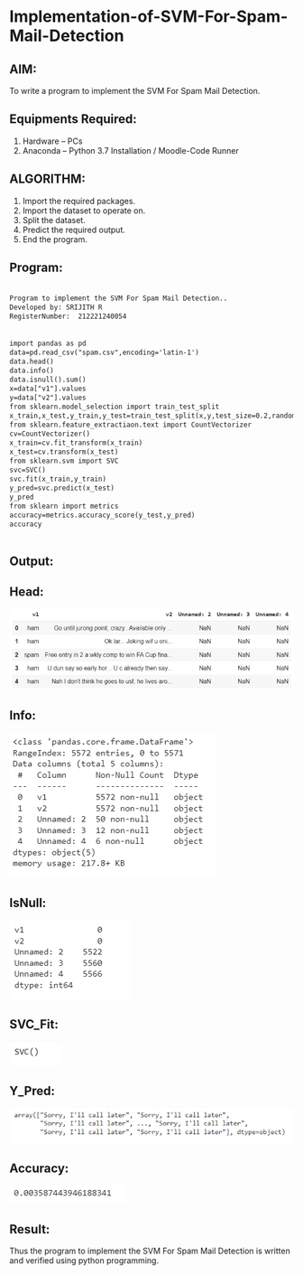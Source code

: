 # Implementation-of-SVM-For-Spam-Mail-Detection

## AIM:
To write a program to implement the SVM For Spam Mail Detection.

## Equipments Required:
1. Hardware – PCs
2. Anaconda – Python 3.7 Installation / Moodle-Code Runner

## ALGORITHM:
1. Import the required packages.
2. Import the dataset to operate on.
3. Split the dataset.
4. Predict the required output.
5. End the program.

## Program:
```

Program to implement the SVM For Spam Mail Detection..
Developed by: SRIJITH R
RegisterNumber:  212221240054


import pandas as pd
data=pd.read_csv("spam.csv",encoding='latin-1')
data.head()
data.info()
data.isnull().sum()
x=data["v1"].values
y=data["v2"].values
from sklearn.model_selection import train_test_split
x_train,x_test,y_train,y_test=train_test_split(x,y,test_size=0.2,random_state=0)
from sklearn.feature_extractiaon.text import CountVectorizer
cv=CountVectorizer()
x_train=cv.fit_transform(x_train)
x_test=cv.transform(x_test)
from sklearn.svm import SVC
svc=SVC()
svc.fit(x_train,y_train)
y_pred=svc.predict(x_test)
y_pred
from sklearn import metrics
accuracy=metrics.accuracy_score(y_test,y_pred)
accuracy


```

## Output:
## Head:
![SVM For Spam Mail Detection](./INFO.png)
## Info:
![SVM For Spam Mail Detection](./HEAD.png)
## IsNull:
![SVM For Spam Mail Detection](./NULL.png)
## SVC_Fit:
![SVM For Spam Mail Detection](./SVC%20FIT.png)
## Y_Pred:
![SVM For Spam Mail Detection](./Y%20PRED.png)
## Accuracy:
![SVM For Spam Mail Detection](./ACCURACY.png)


## Result:
Thus the program to implement the SVM For Spam Mail Detection is written and verified using python programming.
